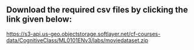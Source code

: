 ## Download the required csv files by clicking the link given below:

https://s3-api.us-geo.objectstorage.softlayer.net/cf-courses-data/CognitiveClass/ML0101ENv3/labs/moviedataset.zip
